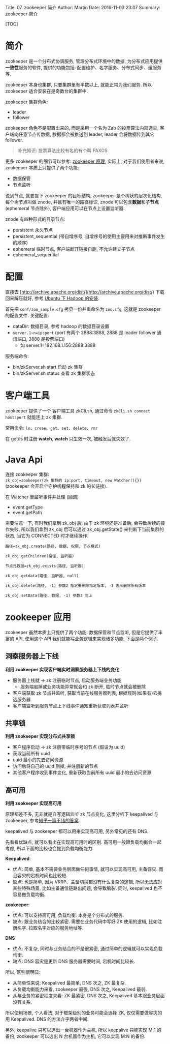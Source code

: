 Title: 07. zookeeper 简介
Author: Martin
Date: 2016-11-03 23:07
Summary: zookeeper 简介

[TOC]

# 简介
zookeeper 是一个分布式协调服务, 管理分布式环境中的数据, 为分布式应用提供**一致性**服务的软件, 提供的功能包括: 配置维护、名字服务、分布式同步、组服务等.

zookeeper 本身也集群, 只要集群里有半数以上, 就能正常为我们服务. 所以 zookeeper 适合安装在是奇数台的集群中.

zookeeper 集群角色:

- leader
- follower

zookeeper 角色不是配置出来的, 而是采用一个名为 Zab 的投票算法内部选举, 客户端向任意节点传数据, 数据都会被推送到 leader, leader 会将数据传到其它 follower.

> 补充知识: 投票算法比较有名的有个叫 PAXOS

更多 zookeeper 的细节可以参考: [zookeeper 原理](http://cailin.iteye.com/blog/2014486/), 实际上, 对于我们使用者来说, zookeeper 本质上只提供了两个功能:

- 数据保管
- 节点监听

说到节点, 就要提下 zookeeper 的目标结构, zookeeper 是个树状的层次化结构, 每个树节点叫做 znode, 并且有唯一的路径标识, znode 可以包含**数据**和**子节点** (ephemeral 节点除外), 客户端应用可以在节点上设置监听器.

znode 有四种形式的目录节点:

- persistent 永久节点
- persistent_sequential (带自增序号, 自增序号的使用主要用来对推断事件发生的顺序)
- ephemeral 临时节点, 客户端断开链接自删, 不允许建立子节点
- ephemeral_sequential


# 配置
直接去 [http://archive.apache.org/dist/](http://archive.apache.org/dist/) 下载回来解压就好, 参考 [Ubuntu 下 Hadoop 的安装](http://wiki.smallcpp.cn/Hadoop/%E6%90%AD%E5%BB%BA%20Hadoop%20%E5%88%86%E5%B8%83%E5%BC%8F%E5%AE%9E%E9%AA%8C%E7%8E%AF%E5%A2%83.html#3-hadoop).

首先把 `conf/zoo_sample.cfg` 拷贝一份并重命名为 `zoo.cfg`, 这就是 zookeeper 的配置文件. 关键配置:

- dataDir: 数据目录, 参考 hadoop 的数据目录设置
- `server.1~n=ip:port` (port 有两个 2888:3888, 2888 是 leader follower 通讯端口, 3888 是投票端口)
    + 如 server.1=192.168.1.156:2888:3888

服务端命令:

- bin/zkServer.sh start 启动 zk 集群
- bin/zkServer.sh status 查看 zk 集群状态

# 客户端工具
zookeeper 提供了一个 客户端工具 zkCli.sh, 通过命令 `zkCli.sh connect host:port` 就能连上 zk 集群.

常用命令: `ls`、`creae`、`get`、`set`、`delete`、`rmr`

在 get/ls 时注册 **watch**, **watch** 只生效一次, 被触发后就失效了.

# Java Api
连接 zookeeper 集群:<br>
`zk_obj=zookeeper(zk 集群的 ip:port, timeout, new Watcher(){})` (zookeeper 会开启个守护线程保持和 zk 的长链接).

在 Watcher 里监听事件并处理 (回调)

- event.getType
- event.getPath

需要注意一下, 有时我们拿到 zk\_obj 后, 由于 zk 环境还是准备后, 会导致后续的操作失败, 所以我们拿到 zk\_obj 后可以通过 zk\_obj.getState() 来判断下当前集群的状态, 当它为 CONNECTED 时才继续操作.

```
路径=zk_obj.create(路径, 数据, 权限, 节点模式)

zk_obj.getChildren(路径, 监听器)

节点元数据=zk_obj.exists(路径, 监听器)

zk_obj.getdata(路径, 监听器, null)

zk_obj.delete(路径, -1) 参数2 指定要删除指定版本, -1 表示删除所有版本

zk_obj.setData(路径, 数据, -1) 参数3 同上
```

# zookeeper 应用
zookeeper 虽然本质上只提供了两个功能: 数据保管和节点监听, 但是它提供了丰富的 API, 使用这个 API 我们就能写业务逻辑来实现诸多功能, 下面是两个例子.

## 洞察服务器上下线
**利用 zookeeper 实现客户端实时洞察服务器上下线的变化**

- 服务器上线就 -> zk 注册临时节点, 启动服务端业务功能
    + 服务端宕掉或业务功能异常就会和 zk 断开, 临时节点就会被删除
- 客户端获取 zk 节点并监听, 获取当前在线服务器列表, 根据规则(如果有)去挑选服务器
- 客户端监听到服务节点上下线事件通知重新获取列表并监听

## 共享锁
**利用 zookeeper 实现分布式共享锁**

- 客户程序启动 -> zk 注册带临时序号的节点 (假设为 uuid)
- 获取当前所有 uuid
- uuid 最小的先去访问资源
- 访问后将自己的 uuid 删掉, 并注册新的节点
- 其他客户程序收到事件变化, 重新获取当前所有 uuid 最小的去访问资源

## 高可用
**利用 zookeeper 实现高可用**

原理都差不多, 无非就是自写逻辑监听 zk 节点变化, 这里分析下 keepalived 与 zookeeper, 参考[知乎一篇不错的答案](https://www.zhihu.com/question/47632675/answer/127669517).

keepalived 与 zookeeper 都可以用来实现高可用, 另外常见的还有 DNS.

先看看优缺点, 就可以看出在实现高可用时的区别. 高可用一般跟负载均衡会一起考虑, 所以下面的比较也会提到负载均衡能力.

**Keepalived**:

- 优点: 简单, 基本不需要业务层面做任何事情, 就可以实现高可用, 主备容灾. 而且容灾的宕机时间也比较短.
- 缺点: 也是简单, 因为 VRRP、主备切换都没有什么复杂的逻辑, 所以无法应对某些特殊场景, 比如主备通信链路出问题, 会导致脑裂. 同时, keepalived 也不容易做负载均衡.

**zookeeper**:

- 优点: 可以支持高可用, 负载均衡. 本身是个分布式的服务.
- 缺点: 跟业务结合的比较紧密. 需要在业务代码中写好 ZK 使用的逻辑, 比如注册名字. 拉取名字对应的服务地址等.

**DNS**

- 优点: 不复杂, 同时与业务结合的不是很紧密, 通过简单的逻辑就可以实现负载均衡.
- 缺点: DNS 容灾是更新 DNS 服务器需要时间, 宕机时间比较长.

所以, 区别很明显:

- 从简单性来说: Keepalived 最简单, DNS 次之, ZK 最复杂.
- 从负载均衡能力来看, zookeeper 最强, DNS 次之, Keepalived 最弱.
- 从与业务的紧密程度来看: ZK 最紧密, DNS 次之, Keepalived 基本跟业务层面没有关系.

所以使用场景, 个人看法, 对于框架级别的业务可能会选择 ZK, 仅仅需要做容灾的用 Keepalived. DNS 的方法介乎两者中间.

另外, keepalive 只可以选出一台机器作为主机, 所以 keepalive 只能实现 M:1 的备份, zookeeper 可以选出 N 台机器作为主机, 它可以实现 M:N 的备份.
